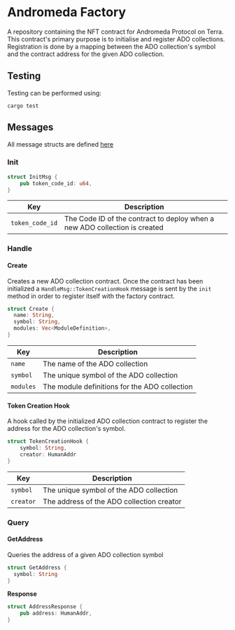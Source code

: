 # Andromeda Factory

A repository containing the NFT contract for Andromeda Protocol on Terra. This contract's primary purpose is to initialise and register ADO collections. Registration is done by a mapping between the ADO collection's symbol and the contract address for the given ADO collection.

## Testing
Testing can be performed using:

```
cargo test
```

## Messages
All message structs are defined [here](https://github.com/andromedaprotocol/andromeda-contracts/blob/main/packages/andromeda_protocol/src/factory.rs)

### Init

```rust
struct InitMsg {
    pub token_code_id: u64,
}
```

| Key | Description |
| --- | ----------- |
| `token_code_id` | The Code ID of the contract to deploy when a new ADO collection is created |


### Handle
#### Create
Creates a new ADO collection contract. Once the contract has been initialized a `HandleMsg::TokenCreationHook` message is sent by the `init` method in order to register itself with the factory contract.

```rust
struct Create {
  name: String,
  symbol: String,
  modules: Vec<ModuleDefinition>,
}
```

| Key | Description |
| --- | ----------- |
| `name` | The name of the ADO collection |
| `symbol` | The unique symbol of the ADO collection |
| `modules` | The module definitions for the ADO collection |

#### Token Creation Hook
A hook called by the initialized ADO collection contract to register the address for the ADO collection's symbol.

```rust
struct TokenCreationHook {
    symbol: String,
    creator: HumanAddr
}
```

| Key | Description |
| --- | ----------- |
| `symbol` | The unique symbol of the ADO collection |
| `creator` | The address of the ADO collection creator |


### Query
#### GetAddress
Queries the address of a given ADO collection symbol

```rust
struct GetAddress { 
  symbol: String
}
```

**Response**
```rust
struct AddressResponse {
    pub address: HumanAddr,
}
```

